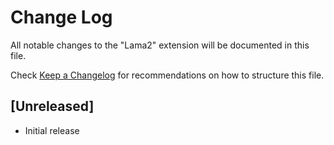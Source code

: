 # Change Log

All notable changes to the "Lama2" extension will be documented in this file.

Check [Keep a Changelog](http://keepachangelog.com/) for recommendations on how to structure this file.

## [Unreleased]

- Initial release